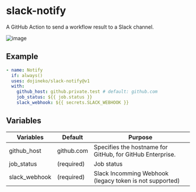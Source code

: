 # slack-notify

A GitHub Action to send a workflow result to a Slack channel.

![image](https://user-images.githubusercontent.com/1488898/96951744-221af800-1528-11eb-8de2-c898fc0f6e9f.png)

## Example

```yml
- name: Notify
  if: always()
  uses: dojineko/slack-notify@v1
  with:
    github_host: github.private.test # default: github.com
    job_status: ${{ job.status }}
    slack_webhook: ${{ secrets.SLACK_WEBHOOK }}
```

## Variables

Variables | Default | Purpose
---- | ---- | ----
github_host | github.com | Specifies the hostname for GitHub, for GitHub Enterprise.
job_status | (required) | Job status
slack_webhook | (required) | Slack Incomming Webhook (legacy token is not supported)
